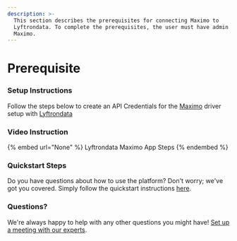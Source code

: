 ```yaml
---
description: >-
  This section describes the prerequisites for connecting Maximo to
  Lyftrondata. To complete the prerequisites, the user must have admin access to
  Maximo.
---
```


# Prerequisite

<mark style="color:blue;"></mark>

### Setup Instructions

Follow the steps below to create an API Credentials for the [Maximo](None) driver setup with [Lyftrondata](https://www.lyftrondata.com)

### Video Instruction

{% embed url="None" %}
Lyftrondata Maximo App Steps
{% endembed %}

### Quickstart Steps

Do you have questions about how to use the platform? Don't worry; we've got you covered. Simply follow the quickstart instructions [here](README.md).

### Questions? <a href="#questions" id="questions"></a>

We're always happy to help with any other questions you might have! [Set up a meeting with our experts](https://www.lyftrondata.com/book-a-meeting/).


